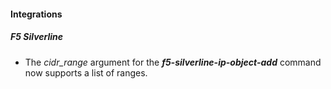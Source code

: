 
#### Integrations
##### F5 Silverline
- The *cidr_range* argument for the ***f5-silverline-ip-object-add*** command now supports a list of ranges.
